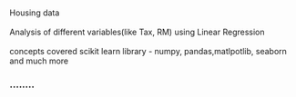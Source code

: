 <br>Housing data</br>
<br>Analysis of different variables(like Tax, RM) using Linear Regression</br>
<br>concepts covered scikit learn library - numpy, pandas,matlpotlib, seaborn and much more</br>
<h3>........</h3>
